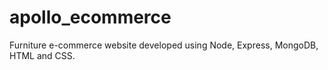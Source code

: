 # apollo_ecommerce
Furniture e-commerce website developed using Node, Express, MongoDB, HTML and CSS.
